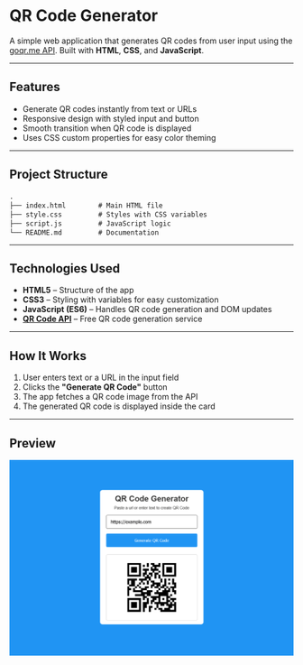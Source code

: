 # QR Code Generator

A simple web application that generates QR codes from user input using the [goqr.me API](http://goqr.me/api/).
Built with **HTML**, **CSS**, and **JavaScript**.

---

## Features

* Generate QR codes instantly from text or URLs
* Responsive design with styled input and button
* Smooth transition when QR code is displayed
* Uses CSS custom properties for easy color theming

---

## Project Structure

```
.
├── index.html        # Main HTML file
├── style.css         # Styles with CSS variables
├── script.js         # JavaScript logic
└── README.md         # Documentation
```

---

## Technologies Used

* **HTML5** – Structure of the app
* **CSS3** – Styling with variables for easy customization
* **JavaScript (ES6)** – Handles QR code generation and DOM updates
* **[QR Code API](http://api.qrserver.com/v1/create-qr-code/)** – Free QR code generation service

---

## How It Works

1. User enters text or a URL in the input field
2. Clicks the **"Generate QR Code"** button
3. The app fetches a QR code image from the API
4. The generated QR code is displayed inside the card

---

## Preview

![Screenshot](./screenshot.png)
